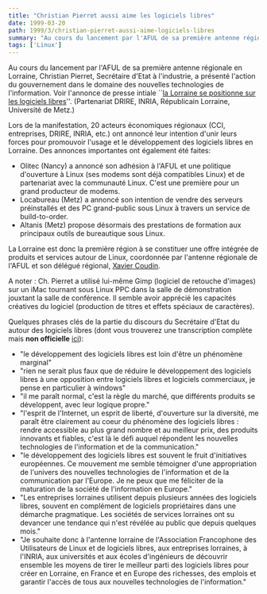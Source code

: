 ```yaml
---
title: "Christian Pierret aussi aime les logiciels libres"
date: 1999-03-20
path: 1999/3/christian-pierret-aussi-aime-logiciels-libres
summary: "Au cours du lancement par l'AFUL de sa première antenne régionale en Lorraine, Christian Pierret, Secrétaire d'Etat à l'industrie, a présenté l'action du gouvernement dans le domaine des nouvelles technologies de l'information."
tags: ['Linux']
---
```


<P>Au cours du lancement par l'AFUL de sa première antenne régionale
en Lorraine, Christian Pierret, Secrétaire d'Etat à l'industrie,
a présenté l'action du gouvernement dans le domaine des nouvelles
technologies de l'information. Voir l'annonce de presse intiale ``<A HREF="http://www.aful.org/lorraine/pr19.html">la Lorraine se positionne
sur les logiciels libres</A>''. (Partenariat DRIRE, INRIA, Républicain
Lorraine, Université de Metz.)</P>

<P>Lors de la manifestation, 20 acteurs économiques régionaux (CCI,
entreprises, DRIRE, INRIA, etc.) ont annoncé leur intention d'unir leurs
forces pour promouvoir l'usage et le développement des logiciels libres
en Lorraine. Des annonces importantes ont également été faites:</P>

<UL>

<LI>Olitec (Nancy) a annoncé son adhésion à l'AFUL et une politique
d'ouverture à Linux (ses modems sont déjà compatibles Linux) et de
partenariat avec la communauté Linux. C'est une première pour un grand
producteur de modems.
<LI>Locabureau (Metz) a annoncé son intention de vendre des serveurs
préinstallés et des PC grand-public sous Linux à travers un service
de build-to-order.
<LI>Altanis (Metz) propose désormais des prestations de formation aux
principaux outils de bureautique sous Linux.
</UL>

<P>La Lorraine est donc la première région à se constituer une
offre intégrée de produits et services autour de Linux, coordonnée
par l'antenne régionale de l'AFUL et son délégué régional, <A HREF="mailto:xcoudin@i2m.fr">Xavier Coudin</A>.</P>

<P>A noter : Ch. Pierret a utilisé lui-même Gimp (logiciel de
retouche d'images) sur un iMac tournant sous Linux PPC dans la salle de
démonstration jouxtant la salle de conférence. Il semble avoir apprécié
les capacités créatives du logiciel (production de titres et effets
spéciaux de caractères).</P>

<P>Quelques phrases clés de la partie du discours du Secrétaire
d'Etat du autour des logiciels libres (dont vous trouverez
une transcription complète mais <B>non officielle</B> <A HREF="http://www.linux-center.org/articles/9903/pierret.html">ici</A>):</P>

<UL>

<LI>"le développement des logiciels libres est loin d'être un phénomène
marginal"
<LI>"rien ne serait plus faux que de réduire le développement des
logiciels libres à une opposition entre logiciels libres et logiciels
commerciaux, je pense en particulier à windows"
<LI>"il me paraît normal, c'est la règle du marché, que différents
produits se développent, avec leur logique propre."
<LI>"l'esprit de l'Internet, un esprit de liberté, d'ouverture sur la
diversité, me paraît être clairement au coeur du phénomène des logiciels
libres : rendre accessible au plus grand nombre et au meilleur prix,
des produits innovants et fiables, c'est là le défi auquel répondent
les nouvelles technologies de l'information et de la communication."
<LI>"le développement des logiciels libres est souvent le fruit
d'initiatives européennes. Ce mouvement me semble témoigner d'une
appropriation de l'univers des nouvelles technologies de l'information
et de la communication par l'Europe. Je ne peux que me féliciter de la
maturation de la société de l'information en Europe."
<LI>"Les entreprises lorraines utilisent depuis plusieurs années des
logiciels libres, souvent en complément de logiciels propriétaires dans
une démarche pragmatique. Les sociétés de services lorraines ont su
devancer une tendance qui n'est révélée au public que depuis quelques
mois."
<LI>"Je souhaite donc à l'antenne lorraine de l'Association Francophone
des Utilisateurs de Linux et de logiciels libres, aux entreprises
lorraines, à l'INRIA, aux universités et aux écoles d'ingénieurs de
découvrir ensemble les moyens de tirer le meilleur parti des logiciels
libres pour créer en Lorraine, en France et en Europe des richesses,
des emplois et garantir l'accès de tous aux nouvelles technologies de
l'information."
</UL>



